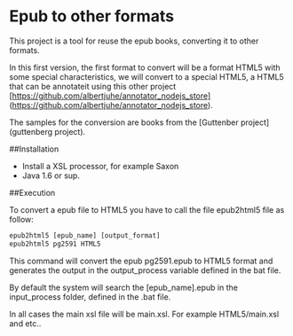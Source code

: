 Epub to other formats
==================

This project is a tool for reuse the epub books, converting it to other formats.

In this first version, the first format to convert will be a format HTML5 with some special characteristics, we will convert to a special HTML5, a HTML5 that can be annotateit using this other project [https://github.com/albertjuhe/annotator_nodejs_store] (https://github.com/albertjuhe/annotator_nodejs_store).

The samples for the conversion are books from the [Guttenber project](guttenberg project).

##Installation

- Install a XSL processor, for example Saxon
- Java 1.6 or sup.

##Execution

To convert a epub file to HTML5 you have to call the file epub2html5 file as follow:

```xml
epub2html5 [epub_name] [output_format]
epub2html5 pg2591 HTML5
```
This command will convert the epub pg2591.epub to HTML5 format and generates the output in the output_process variable defined in the bat file.

By default the system will search the [epub_name].epub in the input_process folder, defined in the .bat file.

In all cases the main xsl file will be main.xsl. For example HTML5/main.xsl and etc..
 

